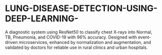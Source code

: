 # LUNG-DISEASE-DETECTION-USING-DEEP-LEARNING-
A diagnostic system using ResNet50 to classify chest X-rays into Normal, TB, Pneumonia, and COVID-19 with 96% accuracy. Designed with event-driven microservices, enhanced by normalization and augmentation, and validated by doctors for reliable use in rural clinics and urban hospitals.
